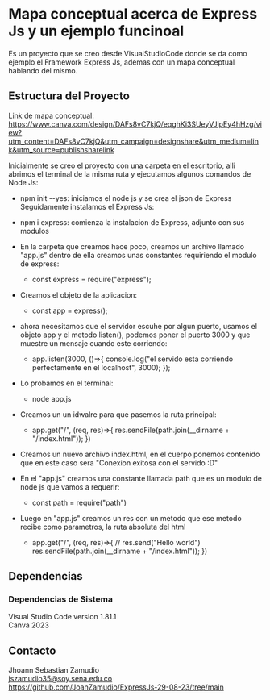 # Mapa conceptual acerca de Express Js y un ejemplo funcinoal

Es un proyecto que se creo desde VisualStudioCode donde se da como ejemplo el Framework Express Js, ademas con un mapa conceptual hablando del mismo.

## Estructura del Proyecto

Link de mapa conceptual: https://www.canva.com/design/DAFs8vC7kjQ/eqghKi3SUeyVJipEy4hHzg/view?utm_content=DAFs8vC7kjQ&utm_campaign=designshare&utm_medium=link&utm_source=publishsharelink

Inicialmente se creo el proyecto con una carpeta en el escritorio, alli abrimos el terminal de la misma ruta y ejecutamos algunos comandos de Node Js:
- npm init --yes: iniciamos el node js y se crea el json de Express <br>
Seguidamente instalamos el Express Js:
- npm i express: comienza la instalacion de Express, adjunto con sus modulos <br>
- En la carpeta que creamos hace poco, creamos un archivo llamado "app.js" dentro de ella creamos unas constantes requiriendo el modulo de express: 
  - const express = require("express"); <br>
- Creamos el objeto de la aplicacion:
  - const app = express(); <br>
- ahora necesitamos que el servidor escuhe por algun puerto, usamos el objeto app y el metodo listen(), podemos poner el puerto 3000 y que muestre un mensaje cuando este corriendo:
  -  app.listen(3000, ()=>{
    console.log("el servido esta corriendo perfectamente en el localhost", 3000);
    }); <br>
- Lo probamos en el terminal:
  - node app.js
- Creamos un un idwalre para que pasemos la ruta principal:
  - app.get("/", (req, res)=>{
    res.sendFile(path.join(__dirname + "/index.html"));
}) <br>

- Creamos un nuevo archivo index.html, en el cuerpo ponemos contenido que en este caso sera "Conexion exitosa con el servido :D"
- En el "app.js" creamos una constante llamada path que es un modulo de node js que vamos a requerir:
  - const path = require("path")
- Luego en "app.js" creamos un res con un metodo que ese metodo recibe como parametros, la ruta absoluta del html
  - app.get("/", (req, res)=>{
    // res.send("Hello world")
    res.sendFile(path.join(__dirname + "/index.html"));
}) <br>
## Dependencias

### Dependencias de Sistema
Visual Studio Code version 1.81.1 <br>
Canva 2023

## Contacto
Jhoann Sebastian Zamudio <br>
jszamudio35@soy.sena.edu.co <br>
https://github.com/JoanZamudio/ExpressJs-29-08-23/tree/main
